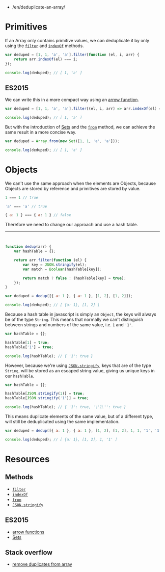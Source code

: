-   /en/deduplicate-an-array/

# Primitives

If an Array only contains primitive values, we can deduplicate it by
only using the [`filter`](https://developer.mozilla.org/en-US/docs/Web/JavaScript/Reference/Global_Objects/Array/filter) and [`indexOf`](https://developer.mozilla.org/en-US/docs/Web/JavaScript/Reference/Global_Objects/Array/indexOf) methods.

```js
var deduped = [1, 1, 'a', 'a'].filter(function (el, i, arr) {
    return arr.indexOf(el) === i;
});

console.log(deduped); // [ 1, 'a' ]
```

## ES2015

We can write this in a more compact way using an [arrow function](https://developer.mozilla.org/en/docs/Web/JavaScript/Reference/Functions/Arrow_functions).

```js
var deduped = [1, 1, 'a', 'a'].filter((el, i, arr) => arr.indexOf(el) === i);

console.log(deduped); // [ 1, 'a' ]
```

But with the introduction of [Sets](https://developer.mozilla.org/en-US/docs/Web/JavaScript/Reference/Global_Objects/Set) and the [`from`](https://developer.mozilla.org/en/docs/Web/JavaScript/Reference/Global_Objects/Array/from) method, we can achieve the same
result in a more concise way.

```js
var deduped = Array.from(new Set([1, 1, 'a', 'a']));

console.log(deduped); // [ 1, 'a' ]
```

# Objects

We can't use the same approach when the elements are Objects,
because Objects are stored by reference and primitives are stored
by value.

```js
1 === 1 // true

'a' === 'a' // true

{ a: 1 } === { a: 1 } // false
```

Therefore we need to change our approach and use a hash table.

---


```js


function dedup(arr) {
    var hashTable = {};

    return arr.filter(function (el) {
        var key = JSON.stringify(el);
        var match = Boolean(hashTable[key]);

        return match ? false : (hashTable[key] = true);
    });
}

var deduped = dedup([{ a: 1 }, { a: 1 }, [1, 2], [1, 2]]);

console.log(deduped); // [ {a: 1}, [1, 2] ]
```

Because a hash table in javascript is simply an `Object`, the keys
will always be of the type `String`. This means that normally we can't
distinguish between strings and numbers of the same value, i.e. `1` and
`'1'`.

```js
var hashTable = {};

hashTable[1] = true;
hashTable['1'] = true;

console.log(hashTable); // { '1': true }
```

However, because we're using [`JSON.stringify`](https://developer.mozilla.org/en/docs/Web/JavaScript/Reference/Global_Objects/JSON/stringify), keys that are of the
type `String`, will be stored as an escaped string value, giving us unique
keys in our `hashTable`.

```js
var hashTable = {};

hashTable[JSON.stringify(1)] = true;
hashTable[JSON.stringify('1')] = true;

console.log(hashTable); // { '1': true, '\'1\'': true }
```

This means duplicate elements of the same value, but of a different type,
will still be deduplicated using the same implementation.

```js
var deduped = dedup([{ a: 1 }, { a: 1 }, [1, 2], [1, 2], 1, 1, '1', '1']);

console.log(deduped); // [ {a: 1}, [1, 2], 1, '1' ]
```

# Resources

## Methods

- [`filter`](https://developer.mozilla.org/en-US/docs/Web/JavaScript/Reference/Global_Objects/Array/filter)
- [`indexOf`](https://developer.mozilla.org/en-US/docs/Web/JavaScript/Reference/Global_Objects/Array/indexOf)
- [`from`](https://developer.mozilla.org/en/docs/Web/JavaScript/Reference/Global_Objects/Array/from)
- [`JSON.stringify`](https://developer.mozilla.org/en/docs/Web/JavaScript/Reference/Global_Objects/JSON/stringify)

## ES2015

- [arrow functions](https://developer.mozilla.org/en/docs/Web/JavaScript/Reference/Functions/Arrow_functions)
- [Sets](https://developer.mozilla.org/en-US/docs/Web/JavaScript/Reference/Global_Objects/Set)

## Stack overflow

- [remove duplicates from array](http://stackoverflow.com/questions/9229645/remove-duplicates-from-javascript-array/9229821#9229821)
